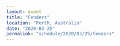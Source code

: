 ```yaml
---
layout: event
title: "Fenders"
location: "Perth, Australia"
date: "2020-03-25"
permalink: "schedule/2020/03/25/fenders"
---
```

